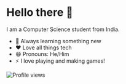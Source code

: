 # Hello there 👋

I am a Computer Science student from India.

- 🌱 Always learning something new
- ❤️ Love all things tech
- 😄 Pronouns: He/Him
- ⚡ I love playing and making games!
<!--
**yashanksingh/yashanksingh** is a ✨ _special_ ✨ repository because its `README.md` (this file) appears on your GitHub profile.

Here are some ideas to get you started:

- 🔭 I’m currently working on ...
- 🌱 I’m currently learning ...
- 👯 I’m looking to collaborate on ...
- 🤔 I’m looking for help with ...
- 💬 Ask me about ...
- 📫 How to reach me: ...
- 😄 Pronouns: ...
- ⚡ Fun fact: ...
-->
![Profile views](https://gpvc.arturio.dev/yashanksingh)
